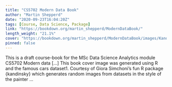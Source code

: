 ```yaml
---
title: "CS5702 Modern Data Book"
author: "Martin Shepperd"
date: "2020-09-23T16:04:20Z"
tags: [Course, Data Science, Package]
link: "https://bookdown.org/martin_shepperd/ModernDataBook/"
length_weight: "21.1%"
cover: "https://bookdown.org/martin_shepperd/ModernDataBook/images/KandinskyCarsCover.png"
pinned: false
---
```


This is a draft course-book for the MSc Data Science Analytics module CS5702 Modern data [...] This book cover image was generated using R and the famous cars dataset1. Courtesy of Giora Simchoni’s fun R package {kandinsky} which generates random images from datasets in the style of the painter ...
